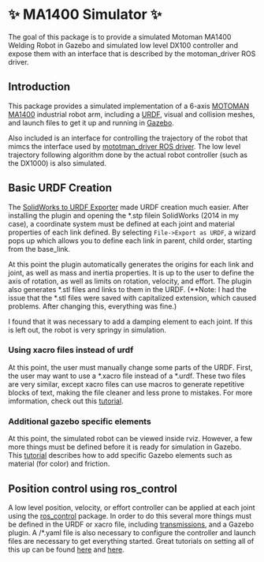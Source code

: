 # :sparkles: MA1400 Simulator :sparkles:

The goal of this package is to provide a simulated Motoman MA1400 Welding Robot in Gazebo and simulated low level DX100 controller and expose them with an interface that is described by the motoman_driver ROS driver.

## Introduction

This package provides a simulated implementation of a 6-axis [MOTOMAN MA1400](http://www.motoman.co.uk/en/products/robots/product-view/?tx_catalogrobot_pi1%5Buid%5D=2508&cHash=d3ce061255ce9c779404fd7022030526) industrial robot arm, including a [URDF](http://wiki.ros.org/urdf), visual and collision meshes, and launch files to get it up and running in [Gazebo](http://gazebosim.org/).

Also included is an interface for controlling the trajectory of the robot that mimcs the interface used by [mototman_driver ROS driver](http://wiki.ros.org/motoman_driver). The low level trajectory following algorithm done by the actual robot controller \(such as the DX1000\) is also simulated.

## Basic URDF Creation

The [SolidWorks to URDF Exporter](http://wiki.ros.org/sw_urdf_exporter) made URDF creation much easier. After installing the plugin and opening the \*.stp filein SolidWorks \(2014 in my case\), a coordinate system must be defined at each joint and material properties of each link defined. By selecting `File->Export as URDF`, a wizard pops up which allows you to define each link in parent, child order, starting from the base_link.

At this point the plugin automatically generates the origins for each link and joint, as well as mass and inertia properties. It is up to the user to define the axis of rotation, as well as limits on rotation, velocity, and effort. The plugin also generates \*.stl files and links to them in the URDF. \(\*\*Note: I had the issue that the \*.stl files were saved with capitalized extension, which caused problems. After changing this, everything was fine.\)

I found that it was necessary to add a damping element to each joint. If this is left out, the robot is very springy in simulation.

### Using xacro files instead of urdf

At this point, the user must manually change some parts of the URDF. First, the user may want to use a \*.xacro file instead of a \*.urdf. These two files are very similar, except xacro files can use macros to generate repetitive blocks of text, making the file cleaner and less prone to mistakes. For more imformation, check out this [tutorial](http://wiki.ros.org/urdf/Tutorials/Using%20Xacro%20to%20Clean%20Up%20a%20URDF%20File).

### Additional gazebo specific elements

At this point, the simulated robot can be viewed inside rviz. However, a few more things must be defined before it is ready for simulation in Gazebo. This [tutorial](http://gazebosim.org/tutorials/?tut=ros_urdf) describes how to add specific Gazebo elements such as material (for color) and friction.

## Position control using ros_control

A low level position, velocity, or effort controller can be applied at each joint using the [ros_control](http://wiki.ros.org/ros_control) package. In order to do this several more things must be defined in the URDF or xacro file, including [transmissions](http://wiki.ros.org/urdf/XML/Transmission), and a Gazebo plugin. A /*.yaml file is also necessary to configure the controller and launch files are necessary to get everything started. Great tutorials on setting all of this up can be found [here](http://wiki.ros.org/urdf/Tutorials/Using%20a%20URDF%20in%20Gazebo) and [here](http://gazebosim.org/tutorials/?tut=ros_control).
